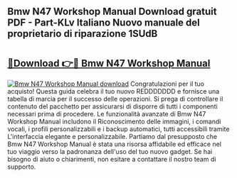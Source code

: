 ## Bmw N47 Workshop Manual Download gratuit PDF - Part-KLv Italiano Nuovo manuale del proprietario di riparazione 1SUdB

# <h2><a href="http://dfa1dh.blite.top/?on=Bmw+N47+Workshop+Manual">🔗Download 👉🔴 Bmw N47 Workshop Manual</a></h2>

[![Bmw N47 Workshop Manual download](https://i.imgur.com/lujVjoI.png)](http://dfa1dh.blite.top/?on=Bmw+N47+Workshop+Manual)
Congratulazioni per il tuo acquisto! Questa guida celebra il tuo nuovo REDDDDDDD e fornisce una tabella di marcia per il successo delle operazioni. Si prega di controllare il contenuto del pacchetto per assicurarsi di disporre di tutti i componenti necessari prima di procedere. Le funzionalità avanzate di Bmw N47 Workshop Manual includono il Riconoscimento delle immagini, i comandi vocali, i profili personalizzabili e i backup automatici, tutti accessibili tramite L'interfaccia elegante e personalizzabile. Partiamo dal presupposto che Bmw N47 Workshop Manual è stata una risorsa affidabile ed efficace nel tuo viaggio verso la padronanza dell'uso del tuo nuovo gadget. Se hai bisogno di aiuto o chiarimenti, non esitare a contattare il nostro team di supporto.
